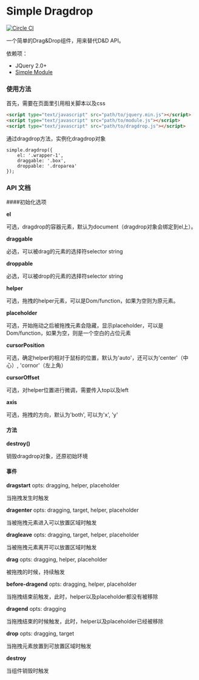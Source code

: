 # Simple Dragdrop

[![Circle CI](https://circleci.com/gh/mycolorway/simple-dragdrop.png?circle-token=50aa380e1abbcf15893bc081707d04f62e4a93f8)](https://circleci.com/gh/mycolorway/simple-dragdrop)

一个简单的Drag&Drop组件，用来替代D&D API。

依赖项：

- JQuery 2.0+
- [Simple Module](https://github.com/mycolorway/simple-module)

### 使用方法
首先，需要在页面里引用相关脚本以及css

```html
<script type="text/javascript" src="path/to/jquery.min.js"></script>
<script type="text/javascript" src="path/to/module.js"></script>
<script type="text/javascript" src="path/to/dragdrop.js"></script>

```

通过dragdrop方法，实例化dragdrop对象

```
simple.dragdrop({
    el: '.wrapper-1',
    draggable: '.box',
    droppable: '.droparea'
});

```

### API 文档

####初始化选项

__el__

可选，dragdrop的容器元素，默认为document（dragdrop对象会绑定到el上）。

__draggable__

必选，可以被drag的元素的选择符selector string

__droppable__

必选，可以被drop的元素的选择符selector string

__helper__

可选，拖拽的helper元素，可以是Dom/function，如果为空则为原元素。

__placeholder__

可选，开始拖动之后被拖拽元素会隐藏，显示placeholder，可以是Dom/function，如果为空，则是一个空白的占位元素

__cursorPosition__

可选，确定helper的相对于鼠标的位置，默认为'auto'，还可以为'center'（中心）, 'cornor'（左上角）

__cursorOffset__

可选，对helper位置进行微调，需要传入top以及left

__axis__

可选，拖拽的方向，默认为'both', 可以为'x', 'y'

#### 方法

__destroy()__

销毁dragdrop对象，还原初始环境

#### 事件

__dragstart__ opts: dragging, helper, placeholder

当拖拽发生时触发

__dragenter__ opts: dragging, target, helper, placeholder

当被拖拽元素进入可以放置区域时触发

__dragleave__ opts: dragging, target, helper, placeholder

当被拖拽元素离开可以放置区域时触发

__drag__ opts: dragging, helper, placeholder

被拖拽的时候，持续触发

__before-dragend__ opts: dragging, helper, placeholder

当拖拽结束前触发，此时，helper以及placeholder都没有被移除

__dragend__ opts: dragging

当拖拽结束的时候触发，此时，helper以及placeholder已经被移除

__drop__ opts: dragging, target

当拖拽元素放置到可放置区域时触发

__destroy__ 

当组件销毁时触发